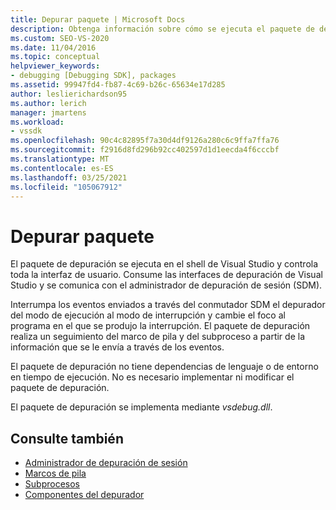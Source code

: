 ```yaml
---
title: Depurar paquete | Microsoft Docs
description: Obtenga información sobre cómo se ejecuta el paquete de depuración en Visual Studio Shell y controla la interfaz de usuario mediante la utilización de las interfaces de depuración y la comunicación con el administrador de depuración de sesión.
ms.custom: SEO-VS-2020
ms.date: 11/04/2016
ms.topic: conceptual
helpviewer_keywords:
- debugging [Debugging SDK], packages
ms.assetid: 99947fd4-fb87-4c69-b26c-65634e17d285
author: leslierichardson95
ms.author: lerich
manager: jmartens
ms.workload:
- vssdk
ms.openlocfilehash: 90c4c82895f7a30d4df9126a280c6c9ffa7ffa76
ms.sourcegitcommit: f2916d8fd296b92cc402597d1d1eecda4f6cccbf
ms.translationtype: MT
ms.contentlocale: es-ES
ms.lasthandoff: 03/25/2021
ms.locfileid: "105067912"
---
```

# <a name="debug-package"></a>Depurar paquete
El paquete de depuración se ejecuta en el shell de Visual Studio y controla toda la interfaz de usuario. Consume las interfaces de depuración de Visual Studio y se comunica con el administrador de depuración de sesión (SDM).

 Interrumpa los eventos enviados a través del conmutador SDM el depurador del modo de ejecución al modo de interrupción y cambie el foco al programa en el que se produjo la interrupción. El paquete de depuración realiza un seguimiento del marco de pila y del subproceso a partir de la información que se le envía a través de los eventos.

 El paquete de depuración no tiene dependencias de lenguaje o de entorno en tiempo de ejecución. No es necesario implementar ni modificar el paquete de depuración.

 El paquete de depuración se implementa mediante *vsdebug.dll*.

## <a name="see-also"></a>Consulte también
- [Administrador de depuración de sesión](../../extensibility/debugger/session-debug-manager.md)
- [Marcos de pila](../../extensibility/debugger/stack-frames.md)
- [Subprocesos](../../extensibility/debugger/threads.md)
- [Componentes del depurador](../../extensibility/debugger/debugger-components.md)
